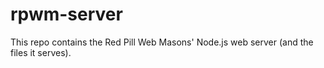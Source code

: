 rpwm-server
===========

This repo contains the Red Pill Web Masons' Node.js web server (and the files it serves).
